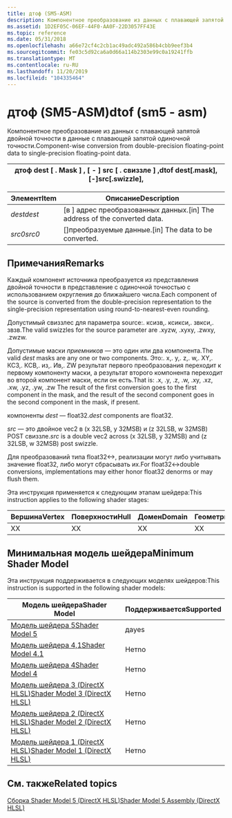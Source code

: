 ```yaml
---
title: дтоф (SM5-ASM)
description: Компонентное преобразование из данных с плавающей запятой двойной точности в данные с плавающей запятой одиночной точности.
ms.assetid: 1D2EF05C-06EF-44F0-AA0F-22D3057FF43E
ms.topic: reference
ms.date: 05/31/2018
ms.openlocfilehash: a66e72cf4c2cb1ac49adc492a586b4cbb9eef3b4
ms.sourcegitcommit: fe03c5d92ca6a0d66a114b2303e99c0a19241ffb
ms.translationtype: MT
ms.contentlocale: ru-RU
ms.lasthandoff: 11/20/2019
ms.locfileid: "104335464"
---
```

# <a name="dtof-sm5---asm"></a><span data-ttu-id="19f8e-103">дтоф (SM5-ASM)</span><span class="sxs-lookup"><span data-stu-id="19f8e-103">dtof (sm5 - asm)</span></span>

<span data-ttu-id="19f8e-104">Компонентное преобразование из данных с плавающей запятой двойной точности в данные с плавающей запятой одиночной точности.</span><span class="sxs-lookup"><span data-stu-id="19f8e-104">Component-wise conversion from double-precision floating-point data to single-precision floating-point data.</span></span>



| <span data-ttu-id="19f8e-105">дтоф dest \[ . Mask \] , \[ - \] src \[ . свиззле \] ,</span><span class="sxs-lookup"><span data-stu-id="19f8e-105">dtof dest\[.mask\], \[-\]src\[.swizzle\],</span></span> |
|-------------------------------------------|



 



| <span data-ttu-id="19f8e-106">Элемент</span><span class="sxs-lookup"><span data-stu-id="19f8e-106">Item</span></span>                                                            | <span data-ttu-id="19f8e-107">Описание</span><span class="sxs-lookup"><span data-stu-id="19f8e-107">Description</span></span>                                          |
|-----------------------------------------------------------------|------------------------------------------------------|
| <span data-ttu-id="19f8e-108"><span id="dest"></span><span id="DEST"></span>*dest*</span><span class="sxs-lookup"><span data-stu-id="19f8e-108"><span id="dest"></span><span id="DEST"></span>*dest*</span></span><br/> | <span data-ttu-id="19f8e-109">\[в \] адрес преобразованных данных.</span><span class="sxs-lookup"><span data-stu-id="19f8e-109">\[in\] The address of the converted data.</span></span><br/> |
| <span data-ttu-id="19f8e-110"><span id="src0"></span><span id="SRC0"></span>*src0*</span><span class="sxs-lookup"><span data-stu-id="19f8e-110"><span id="src0"></span><span id="SRC0"></span>*src0*</span></span><br/> | <span data-ttu-id="19f8e-111">\[\]преобразуемые данные.</span><span class="sxs-lookup"><span data-stu-id="19f8e-111">\[in\] The data to be converted.</span></span><br/>          |



 

## <a name="remarks"></a><span data-ttu-id="19f8e-112">Примечания</span><span class="sxs-lookup"><span data-stu-id="19f8e-112">Remarks</span></span>

<span data-ttu-id="19f8e-113">Каждый компонент источника преобразуется из представления двойной точности в представление с одиночной точностью с использованием округления до ближайшего числа.</span><span class="sxs-lookup"><span data-stu-id="19f8e-113">Each component of the source is converted from the double-precision representation to the single-precision representation using round-to-nearest-even rounding.</span></span>

<span data-ttu-id="19f8e-114">Допустимый свиззлес для параметра source:. ксизв,. ксикси,. звкси,. звзв.</span><span class="sxs-lookup"><span data-stu-id="19f8e-114">The valid swizzles for the source parameter are .xyzw, .xyxy, .zwxy, .zwzw.</span></span>

<span data-ttu-id="19f8e-115">Допустимые маски *приемников* — это один или два компонента.</span><span class="sxs-lookup"><span data-stu-id="19f8e-115">The valid *dest* masks are any one or two components.</span></span> <span data-ttu-id="19f8e-116">Это:. x,. y,. z,. w,. XY,. КСЗ,. КСВ,. из,. Ив,. ZW результат первого преобразования переходит к первому компоненту маски, а результат второго компонента переходит во второй компонент маски, если он есть.</span><span class="sxs-lookup"><span data-stu-id="19f8e-116">That is: .x, .y, .z, .w, .xy, .xz, .xw, .yz, .yw, .zw The result of the first conversion goes to the first component in the mask, and the result of the second component goes in the second component in the mask, if present.</span></span>

<span data-ttu-id="19f8e-117">компоненты *dest* — float32.</span><span class="sxs-lookup"><span data-stu-id="19f8e-117">*dest* components are float32.</span></span>

<span data-ttu-id="19f8e-118">*src* — это двойное vec2 в (x 32LSB, y 32MSB) и (z 32LSB, w 32MSB) POST свиззле.</span><span class="sxs-lookup"><span data-stu-id="19f8e-118">*src* is a double vec2 across (x 32LSB, y 32MSB) and (z 32LSB, w 32MSB) post swizzle.</span></span>

<span data-ttu-id="19f8e-119">Для преобразований типа float32<->, реализации могут либо учитывать значение float32, либо могут сбрасывать их.</span><span class="sxs-lookup"><span data-stu-id="19f8e-119">For float32<->double conversions, implementations may either honor float32 denorms or may flush them.</span></span>

<span data-ttu-id="19f8e-120">Эта инструкция применяется к следующим этапам шейдера:</span><span class="sxs-lookup"><span data-stu-id="19f8e-120">This instruction applies to the following shader stages:</span></span>



| <span data-ttu-id="19f8e-121">Вершина</span><span class="sxs-lookup"><span data-stu-id="19f8e-121">Vertex</span></span> | <span data-ttu-id="19f8e-122">Поверхности</span><span class="sxs-lookup"><span data-stu-id="19f8e-122">Hull</span></span> | <span data-ttu-id="19f8e-123">Домен</span><span class="sxs-lookup"><span data-stu-id="19f8e-123">Domain</span></span> | <span data-ttu-id="19f8e-124">Геометрия</span><span class="sxs-lookup"><span data-stu-id="19f8e-124">Geometry</span></span> | <span data-ttu-id="19f8e-125">Пиксель</span><span class="sxs-lookup"><span data-stu-id="19f8e-125">Pixel</span></span> | <span data-ttu-id="19f8e-126">Вычисления</span><span class="sxs-lookup"><span data-stu-id="19f8e-126">Compute</span></span> |
|--------|------|--------|----------|-------|---------|
| <span data-ttu-id="19f8e-127">X</span><span class="sxs-lookup"><span data-stu-id="19f8e-127">X</span></span>      | <span data-ttu-id="19f8e-128">X</span><span class="sxs-lookup"><span data-stu-id="19f8e-128">X</span></span>    | <span data-ttu-id="19f8e-129">X</span><span class="sxs-lookup"><span data-stu-id="19f8e-129">X</span></span>      | <span data-ttu-id="19f8e-130">X</span><span class="sxs-lookup"><span data-stu-id="19f8e-130">X</span></span>        | <span data-ttu-id="19f8e-131">X</span><span class="sxs-lookup"><span data-stu-id="19f8e-131">X</span></span>     | <span data-ttu-id="19f8e-132">X</span><span class="sxs-lookup"><span data-stu-id="19f8e-132">X</span></span>       |



 

## <a name="minimum-shader-model"></a><span data-ttu-id="19f8e-133">Минимальная модель шейдера</span><span class="sxs-lookup"><span data-stu-id="19f8e-133">Minimum Shader Model</span></span>

<span data-ttu-id="19f8e-134">Эта инструкция поддерживается в следующих моделях шейдеров:</span><span class="sxs-lookup"><span data-stu-id="19f8e-134">This instruction is supported in the following shader models:</span></span>



| <span data-ttu-id="19f8e-135">Модель шейдера</span><span class="sxs-lookup"><span data-stu-id="19f8e-135">Shader Model</span></span>                                              | <span data-ttu-id="19f8e-136">Поддерживается</span><span class="sxs-lookup"><span data-stu-id="19f8e-136">Supported</span></span> |
|-----------------------------------------------------------|-----------|
| [<span data-ttu-id="19f8e-137">Модель шейдера 5</span><span class="sxs-lookup"><span data-stu-id="19f8e-137">Shader Model 5</span></span>](d3d11-graphics-reference-sm5.md)        | <span data-ttu-id="19f8e-138">да</span><span class="sxs-lookup"><span data-stu-id="19f8e-138">yes</span></span>       |
| [<span data-ttu-id="19f8e-139">Модель шейдера 4,1</span><span class="sxs-lookup"><span data-stu-id="19f8e-139">Shader Model 4.1</span></span>](dx-graphics-hlsl-sm4.md)              | <span data-ttu-id="19f8e-140">Нет</span><span class="sxs-lookup"><span data-stu-id="19f8e-140">no</span></span>        |
| [<span data-ttu-id="19f8e-141">Модель шейдера 4</span><span class="sxs-lookup"><span data-stu-id="19f8e-141">Shader Model 4</span></span>](dx-graphics-hlsl-sm4.md)                | <span data-ttu-id="19f8e-142">Нет</span><span class="sxs-lookup"><span data-stu-id="19f8e-142">no</span></span>        |
| [<span data-ttu-id="19f8e-143">Модель шейдера 3 (DirectX HLSL)</span><span class="sxs-lookup"><span data-stu-id="19f8e-143">Shader Model 3 (DirectX HLSL)</span></span>](dx-graphics-hlsl-sm3.md) | <span data-ttu-id="19f8e-144">Нет</span><span class="sxs-lookup"><span data-stu-id="19f8e-144">no</span></span>        |
| [<span data-ttu-id="19f8e-145">Модель шейдера 2 (DirectX HLSL)</span><span class="sxs-lookup"><span data-stu-id="19f8e-145">Shader Model 2 (DirectX HLSL)</span></span>](dx-graphics-hlsl-sm2.md) | <span data-ttu-id="19f8e-146">Нет</span><span class="sxs-lookup"><span data-stu-id="19f8e-146">no</span></span>        |
| [<span data-ttu-id="19f8e-147">Модель шейдера 1 (DirectX HLSL)</span><span class="sxs-lookup"><span data-stu-id="19f8e-147">Shader Model 1 (DirectX HLSL)</span></span>](dx-graphics-hlsl-sm1.md) | <span data-ttu-id="19f8e-148">Нет</span><span class="sxs-lookup"><span data-stu-id="19f8e-148">no</span></span>        |



 

## <a name="related-topics"></a><span data-ttu-id="19f8e-149">См. также</span><span class="sxs-lookup"><span data-stu-id="19f8e-149">Related topics</span></span>

<dl> <dt>

[<span data-ttu-id="19f8e-150">Сборка Shader Model 5 (DirectX HLSL)</span><span class="sxs-lookup"><span data-stu-id="19f8e-150">Shader Model 5 Assembly (DirectX HLSL)</span></span>](shader-model-5-assembly--directx-hlsl-.md)
</dt> </dl>

 

 





